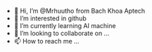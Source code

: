- 👋 Hi, I’m @Mrhuutho from Bach Khoa Aptech
- 👀 I’m interested in github
- 🌱 I’m currently learning AI machine
- 💞️ I’m looking to collaborate on ...
- 📫 How to reach me ...

<!---
Mrhuutho/Mrhuutho is a ✨ special ✨ repository because its `README.md` (this file) appears on your GitHub profile.
You can click the Preview link to take a look at your changes.
--->
